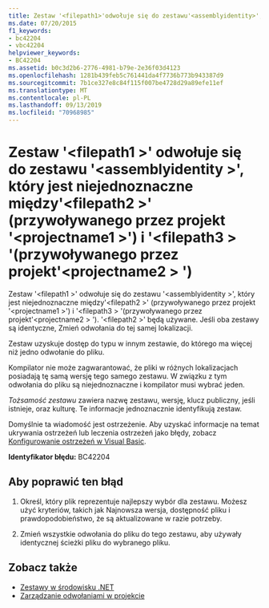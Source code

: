 ```yaml
---
title: Zestaw '<filepath1>'odwołuje się do zestawu'<assemblyidentity>', który jest niejednoznaczne między'<filepath2>' (przywoływanego przez projekt '<projectname1>') i '<filepath3>' (przywoływanego przez projekt '<projectname2>')
ms.date: 07/20/2015
f1_keywords:
- bc42204
- vbc42204
helpviewer_keywords:
- BC42204
ms.assetid: b0c3d2b6-2776-4981-b79e-2e36f03d4123
ms.openlocfilehash: 1281b439feb5c761441da4f7736b773b943387d9
ms.sourcegitcommit: 7b1ce327e8c84f115f007be4728d29a89efe11ef
ms.translationtype: MT
ms.contentlocale: pl-PL
ms.lasthandoff: 09/13/2019
ms.locfileid: "70968985"
---
```

# <a name="assembly-filepath1-references-assembly-assemblyidentity-which-is-ambiguous-between-filepath2-referenced-by-project-projectname1-and-filepath3-referenced-by-project-projectname2"></a>Zestaw '\<filepath1 >' odwołuje się do zestawu '\<assemblyidentity >', który jest niejednoznaczne między'\<filepath2 >' (przywoływanego przez projekt '\<projectname1 >') i '\<filepath3 > '(przywoływanego przez projekt'\<projectname2 > ')
Zestaw '\<filepath1 >' odwołuje się do zestawu '\<assemblyidentity >', który jest niejednoznaczne między'\<filepath2 >' (przywoływanego przez projekt '\<projectname1 >') i '\<filepath3 > '(przywoływanego przez projekt'\<projectname2 > '). '\<filepath2 >' będą używane. Jeśli oba zestawy są identyczne, Zmień odwołania do tej samej lokalizacji.  
  
 Zestaw uzyskuje dostęp do typu w innym zestawie, do którego ma więcej niż jedno odwołanie do pliku.  
  
 Kompilator nie może zagwarantować, że pliki w różnych lokalizacjach posiadają tę samą wersję tego samego zestawu. W związku z tym odwołania do pliku są niejednoznaczne i kompilator musi wybrać jeden.  
  
 *Tożsamość zestawu* zawiera nazwę zestawu, wersję, klucz publiczny, jeśli istnieje, oraz kulturę. Te informacje jednoznacznie identyfikują zestaw.  
  
 Domyślnie ta wiadomość jest ostrzeżenie. Aby uzyskać informacje na temat ukrywania ostrzeżeń lub leczenia ostrzeżeń jako błędy, zobacz [Konfigurowanie ostrzeżeń w Visual Basic](/visualstudio/ide/configuring-warnings-in-visual-basic).  
  
 **Identyfikator błędu:** BC42204  
  
## <a name="to-correct-this-error"></a>Aby poprawić ten błąd  
  
1. Określ, który plik reprezentuje najlepszy wybór dla zestawu. Możesz użyć kryteriów, takich jak Najnowsza wersja, dostępność pliku i prawdopodobieństwo, że są aktualizowane w razie potrzeby.  
  
2. Zmień wszystkie odwołania do pliku do tego zestawu, aby używały identycznej ścieżki pliku do wybranego pliku.  
  
## <a name="see-also"></a>Zobacz także

- [Zestawy w środowisku .NET](../../standard/assembly/index.md)
- [Zarządzanie odwołaniami w projekcie](/visualstudio/ide/managing-references-in-a-project)
